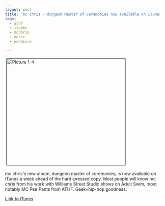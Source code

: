 ```yaml
---
layout: post
title: 'mc chris - dungeon Master of Ceremonies now available on iTunes'
tags:
  - athf
  - itunes
  - mcchris
  - music
  - nerdcore

---
```


<a href="http://www.the8thsign.com/wp-content/uploads/2006/08/Picture%201-4.jpg" onclick="window.open('http://www.the8thsign.com/wp-content/uploads/2006/08/Picture%201-4.jpg','popup','width=634,height=571,scrollbars=no,resizable=yes,toolbar=no,directories=no,location=no,menubar=no,status=yes,left=0,top=0');return false"><img src="http://www.the8thsign.com/wp-content/uploads/2006/08/Picture%201-4-tm.jpg" alt="Picture 1-4" border="1" height="347" hspace="4" vspace="4" width="386" /></a><span style="font-size: 0pt"></span>

mc chris's new album, dungeon master of ceremonies, is now available on iTunes a week ahead of the hard-pressed copy.  Most people will know mc chris from his work with Williams Street Studio shows on Adult Swim, most notably MC Pee Pants from ATHF.  Geek+hip-hop goodness.

<a href="http://phobos.apple.com/WebObjects/MZStore.woa/wa/viewAlbum?id=184802407&amp;s=143441">Link to iTunes</a>

<!-- technorati tags start -->
<!-- technorati tags end -->
